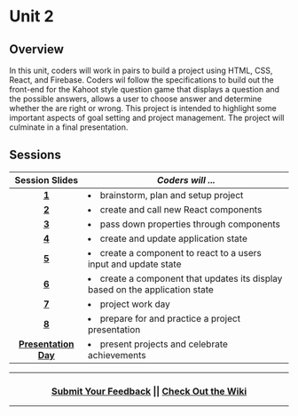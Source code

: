 # Unit 2

## Overview
In this unit, coders will work in pairs to build a project using HTML, CSS, React, and Firebase. Coders wil follow the specifications to build out the front-end for the Kahoot style question game that displays a question and the possible answers, allows a user to choose answer and determine whether the are right or wrong. This project is intended to highlight some important aspects of goal setting and project management. The project will culminate in a final presentation.

## Sessions 
|Session Slides|*Coders will ...*|
|:-------:|-------|
|[**1**](https://docs.google.com/presentation/d/1DvsnCeTnNnjoRrqzCj0FoBIx622QQHzZjd2NcnUbOao/edit)| <li> brainstorm, plan and setup project </li> ||
|[**2**](https://docs.google.com/presentation/d/15t2P89_1zpNMOlwUuvPz6Bn9DSM_ciZDMRHWwdC5ygA/edit)| <li> create and call new React components </li> ||
|[**3**](https://docs.google.com/presentation/d/1Ge810AkV3_tTyP9sb5jThp3UJ_2nd4Is_zVN1_rP1AY/edit)| <li> pass down properties through components </li>||
|[**4**](https://docs.google.com/presentation/d/1YORZ-PvImhJZUQ2424IJiKutofglKn95Gi-4gNN4isc/edit)| <li> create and update application state </li>||
|[**5**](https://docs.google.com/presentation/d/18KY0iO6N7RUMVsy0guvonz0z-6225oUzeJlWACCsAZw/edit)| <li> create a component to react to a users input and update state  </li>||
|[**6**](https://docs.google.com/presentation/d/1TF6R-mm4q08gEjJKRN_K5QeqQAixzIu4YqExuV_tsB4/edit)| <li> create a component that updates its display based on the application state  </li>||
|[**7**](https://docs.google.com/presentation/d/1HrBxVmY7IoWUGLFEKuDQpxD89-Jd0KYp9w8gcbdYHgo/edit?usp=drive_web&ouid=109082789179095262010)| <li> project work day </li> |
|[**8**](https://docs.google.com/presentation/d/10h6FRP4YCoE-WiPg-I5VL5_amnziKHSKC3lkhHekDPE/edit?usp=drive_web&ouid=109082789179095262010)| <li> prepare for and practice a project presentation </li>|
|[**Presentation Day**](https://docs.google.com/presentation/d/1a7zgC_7MwiFGjw4zBEwKQBzxn0rx27k6s-ik8JjwWTQ/edit)| <li> present projects and celebrate achievements </li>|

----
<h3 align="center"><a href="https://docs.google.com/forms/d/e/1FAIpQLSeLpI-m6UKvIxk97F8R1iidFRaYXJ3dfcUuIjx2Pz0WMfO1SA/viewform">Submit Your Feedback</a> || <a href="https://github.com/ScriptEdcurriculum/curriculum18-19/wiki">Check Out the Wiki</a> </h3>

----

